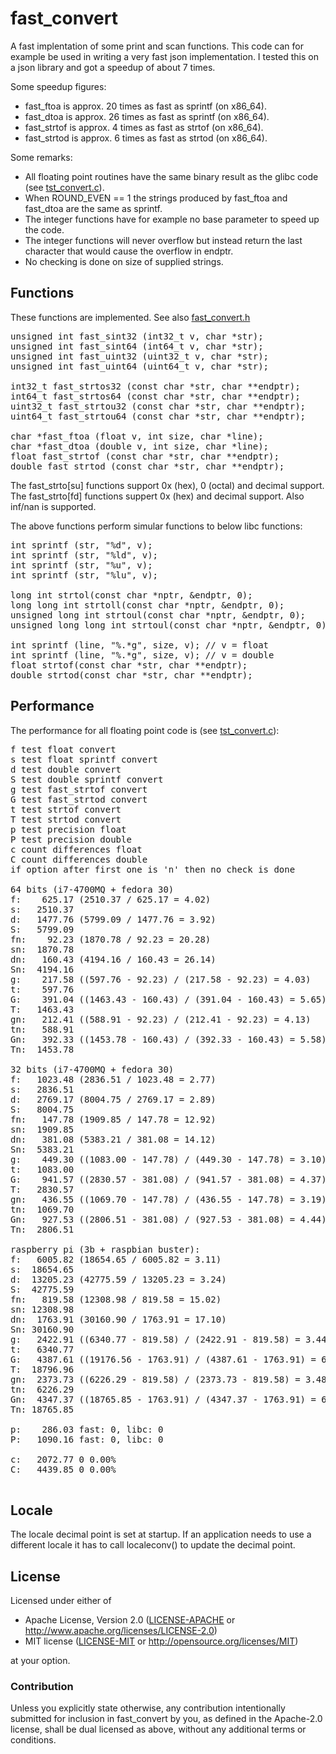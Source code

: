 fast\_convert
=============

A fast implentation of some print and scan functions. This code can for example be used in writing a very fast json implementation. I tested this on a json library and got a speedup of about 7 times.

Some speedup figures:

 * fast\_ftoa is approx. 20 times as fast as sprintf (on x86\_64).
 * fast\_dtoa is approx. 26 times as fast as sprintf (on x86\_64).
 * fast\_strtof is approx. 4 times as fast as strtof (on x86\_64).
 * fast\_strtod is approx. 6 times as fast as strtod (on x86\_64).

Some remarks:

 * All floating point routines have the same binary result as the glibc code (see [tst_convert.c](tst_convert.c)).
 * When ROUND\_EVEN == 1 the strings produced by fast\_ftoa and fast\_dtoa are the same as sprintf.
 * The integer functions have for example no base parameter to speed up the code.
 * The integer functions  will never overflow but instead return the last character that would cause the overflow in endptr.
 * No checking is done on size of supplied strings.

## Functions

These functions are implemented. See also [fast_convert.h](fast_convert.h)

<pre>
unsigned int fast_sint32 (int32_t v, char *str);
unsigned int fast_sint64 (int64_t v, char *str);
unsigned int fast_uint32 (uint32_t v, char *str);
unsigned int fast_uint64 (uint64_t v, char *str);

int32_t fast_strtos32 (const char *str, char **endptr);
int64_t fast_strtos64 (const char *str, char **endptr);
uint32_t fast_strtou32 (const char *str, char **endptr);
uint64_t fast_strtou64 (const char *str, char **endptr);

char *fast_ftoa (float v, int size, char *line);
char *fast_dtoa (double v, int size, char *line);
float fast_strtof (const char *str, char **endptr);
double fast_strtod (const char *str, char **endptr);
</pre>

The fast\_strto[su] functions support 0x (hex), 0 (octal) and decimal support. <br>
The fast\_strto[fd] functions suppert 0x (hex) and decimal support. Also inf/nan is supported. <br>

The above functions perform simular functions to below libc functions:

<pre>
int sprintf (str, "%d", v);
int sprintf (str, "%ld", v);
int sprintf (str, "%u", v);
int sprintf (str, "%lu", v);

long int strtol(const char *nptr, &endptr, 0);
long long int strtoll(const char *nptr, &endptr, 0);
unsigned long int strtoul(const char *nptr, &endptr, 0);
unsigned long long int strtoul(const char *nptr, &endptr, 0);

int sprintf (line, "%.*g", size, v); // v = float
int sprintf (line, "%.*g", size, v); // v = double
float strtof(const char *str, char **endptr);
double strtod(const char *str, char **endptr);
</pre>

## Performance

The performance for all floating point code is (see [tst_convert.c](tst_convert.c)):

<pre>
f test float convert
s test float sprintf convert
d test double convert
S test double sprintf convert
g test fast_strtof convert
G test fast_strtod convert
t test strtof convert
T test strtod convert
p test precision float
P test precision double
c count differences float
C count differences double
if option after first one is 'n' then no check is done

64 bits (i7-4700MQ + fedora 30)
f:    625.17 (2510.37 / 625.17 = 4.02)
s:   2510.37
d:   1477.76 (5799.09 / 1477.76 = 3.92)
S:   5799.09
fn:    92.23 (1870.78 / 92.23 = 20.28)
sn:  1870.78
dn:   160.43 (4194.16 / 160.43 = 26.14)
Sn:  4194.16
g:    217.58 ((597.76 - 92.23) / (217.58 - 92.23) = 4.03)
t:    597.76
G:    391.04 ((1463.43 - 160.43) / (391.04 - 160.43) = 5.65)
T:   1463.43
gn:   212.41 ((588.91 - 92.23) / (212.41 - 92.23) = 4.13)
tn:   588.91
Gn:   392.33 ((1453.78 - 160.43) / (392.33 - 160.43) = 5.58)
Tn:  1453.78

32 bits (i7-4700MQ + fedora 30)
f:   1023.48 (2836.51 / 1023.48 = 2.77)
s:   2836.51
d:   2769.17 (8004.75 / 2769.17 = 2.89)
S:   8004.75
fn:   147.78 (1909.85 / 147.78 = 12.92)
sn:  1909.85
dn:   381.08 (5383.21 / 381.08 = 14.12)
Sn:  5383.21
g:    449.30 ((1083.00 - 147.78) / (449.30 - 147.78) = 3.10)
t:   1083.00
G:    941.57 ((2830.57 - 381.08) / (941.57 - 381.08) = 4.37)
T:   2830.57
gn:   436.55 ((1069.70 - 147.78) / (436.55 - 147.78) = 3.19)
tn:  1069.70
Gn:   927.53 ((2806.51 - 381.08) / (927.53 - 381.08) = 4.44)
Tn:  2806.51

raspberry pi (3b + raspbian buster):
f:   6005.82 (18654.65 / 6005.82 = 3.11)
s:  18654.65
d:  13205.23 (42775.59 / 13205.23 = 3.24)
S:  42775.59
fn:   819.58 (12308.98 / 819.58 = 15.02)
sn: 12308.98
dn:  1763.91 (30160.90 / 1763.91 = 17.10)
Sn: 30160.90
g:   2422.91 ((6340.77 - 819.58) / (2422.91 - 819.58) = 3.44)
t:   6340.77
G:   4387.61 ((19176.56 - 1763.91) / (4387.61 - 1763.91) = 6.64)
T:  18796.96
gn:  2373.73 ((6226.29 - 819.58) / (2373.73 - 819.58) = 3.48)
tn:  6226.29
Gn:  4347.37 ((18765.85 - 1763.91) / (4347.37 - 1763.91) = 6.58)
Tn: 18765.85

p:    286.03 fast: 0, libc: 0
P:   1090.16 fast: 0, libc: 0

c:   2072.77 0 0.00%
C:   4439.85 0 0.00%

</pre>

## Locale 

The locale decimal point is set at startup. If an application needs to use a different locale it has to call localeconv() to update the decimal point.

## License
  
Licensed under either of
      
 * Apache License, Version 2.0 ([LICENSE-APACHE](LICENSE-APACHE) or http://www.apache.org/licenses/LICENSE-2.0)
 * MIT license ([LICENSE-MIT](LICENSE-MIT) or http://opensource.org/licenses/MIT)
    
at your option.
    
### Contribution
      
Unless you explicitly state otherwise, any contribution intentionally submitted
for inclusion in fast\_convert by you, as defined in the Apache-2.0 license, shall be
dual licensed as above, without any additional terms or conditions.
